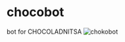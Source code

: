 # chocobot
bot for CHOCOLADNITSA
![chokobot](https://user-images.githubusercontent.com/113354800/205670011-ad44b699-742b-433a-aeae-71bb37ea1a0e.gif)
